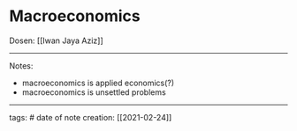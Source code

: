 # Macroeconomics
Dosen: [[Iwan Jaya Aziz]]
___

Notes: 
- macroeconomics is applied economics(?)
- macroeconomics is unsettled problems


___
tags: #
date of note creation: [[2021-02-24]]


